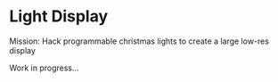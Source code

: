 Light Display
============
Mission: Hack programmable christmas lights to create a large low-res display

Work in progress...
